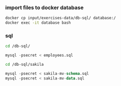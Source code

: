 ### import files to docker database

``` sh
docker cp input/exercises-data/db-sql/ database:/
docker exec -it database bash
```

### sql
``` sh
cd /db-sql/
```
``` sql
mysql -psecret < employees.sql
```
``` sh
cd /db-sql/sakila
```
``` sql
mysql -psecret < sakila-mv-schema.sql
mysql -psecret < sakila-mv-data.sql

```

